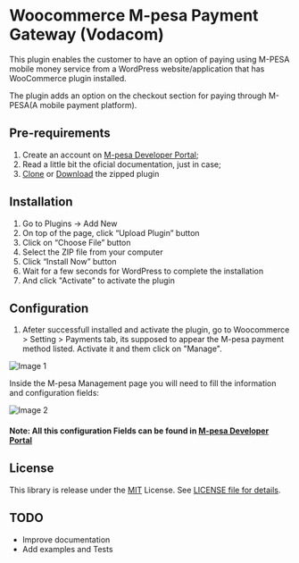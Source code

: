 # Woocommerce M-pesa Payment Gateway (Vodacom) 
This plugin enables the customer to have an option of paying using M-PESA mobile money service from a WordPress website/application that has WooCommerce plugin installed.

The plugin adds an option on the checkout section for paying through M-PESA(A mobile payment platform).

## Pre-requirements
  1. Create an account on [M-pesa Developer Portal](https://developer.mpesa.vm.co.mz/);
  2. Read a little bit the oficial documentation, just in case;
  3. [Clone](https://github.com/herquiloidehele/mpesa-woocommerce-plugin.git) or [Download](https://github.com/herquiloidehele/mpesa-woocommerce-plugin/archive/master.zip) the zipped plugin 
  
## Installation
 1. Go to Plugins -> Add New
 2. On top of the page, click “Upload Plugin” button
 3. Click  on “Choose File” button
 4. Select the ZIP file from your computer
 5. Click “Install Now” button
 6. Wait for a few seconds for WordPress to complete the installation
 7. And click "Activate" to activate the plugin
  
 ## Configuration
 1. Afeter successfull installed and activate the plugin, go to Woocommerce > Setting > Payments tab, its supposed to appear the M-pesa payment method listed. Activate it and them click on "Manage".
 
![Image 1](https://raw.githubusercontent.com/herquiloidehele/mpesa-wordpress-plugin/master/img/image1.png)
 
  Inside the M-pesa Management page you will need to fill the information and configuration fields:  
  
  ![Image 2](https://github.com/herquiloidehele/mpesa-wordpress-plugin/blob/master/img/image2.png?raw=true)


#### Note: All this configuration Fields can be found in [M-pesa Developer Portal](https://developer.mpesa.vm.co.mz)


## License
This library is release under the [MIT](https://github.com/herquiloidehele/mpesa-woocommerce-plugin/blob/master/LICENSE) License. See [LICENSE file for details](https://github.com/herquiloidehele/mpesa-woocommerce-plugin/blob/master/LICENSE).

## TODO
* Improve documentation
* Add examples and Tests
